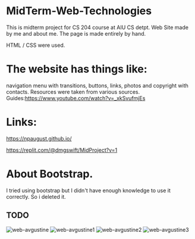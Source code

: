 # MidTerm-Web-Technologies
This is midterm project for CS 204 course at AIU CS detpt.
Web Site made by me and about me. 
The page is made entirely by hand. 

HTML / CSS were used. 

# The website has things like:
navigation menu with transitions,
buttons, links, photos and copyright with contacts.
Resources were taken from various sources.
Guides:https://www.youtube.com/watch?v=_xkSvufmjEs


# Links:

https://npaugust.github.io/

https://replit.com/@dmgswift/MidProject?v=1


# About Bootstrap.
 I tried using bootstrap but I didn't have enough knowledge to use it correctly. So i deleted it.
 

 
## TODO
![web-avgustine](https://user-images.githubusercontent.com/72886935/141477366-390db4c9-168b-4f0c-9e77-d7eb6bb77b7b.png)
![web-avgustine1](https://user-images.githubusercontent.com/72886935/141476643-738d2915-b105-4671-a427-b170670e7d40.png)
![web-avgustine2](https://user-images.githubusercontent.com/72886935/141477212-c76df491-3d0b-49a1-a99d-5a15f4fd3c27.png)
![web-avgustine3](https://user-images.githubusercontent.com/72886935/141477105-40f00517-38ce-4543-9f7f-727f9222bd99.png)

